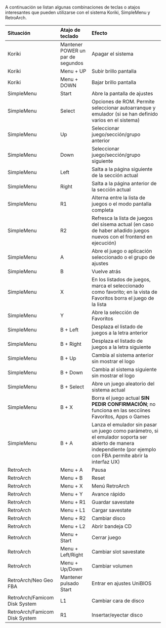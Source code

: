 A continuación se listan algunas combinaciones de teclas o atajos interesantes que pueden utilizarse con el sistema Koriki, SimpleMenu y RetroArch.

|Situación|Atajo de teclado|Efecto|
|:--------|:---------------|:-----|
|Koriki|Mantener POWER un par de segundos|Apagar el sistema|
|Koriki|Menu + UP|Subir brillo pantalla|
|Koriki|Menu + DOWN|Bajar brillo pantalla|
|SimpleMenu|Start|Abre la pantalla de ajustes|
|SimpleMenu|Select|Opciones de ROM. Permite seleccionar autoarranque y emulador (si se han definido varios en el sistema)|
|SimpleMenu|Up|Seleccionar juego/sección/grupo anterior|
|SimpleMenu|Down|Seleccionar juego/sección/grupo siguiente|
|SimpleMenu|Left|Salta a la página siguiente de la sección actual|
|SimpleMenu|Right|Salta a la página anterior de la sección actual|
|SimpleMenu|R1|Alterna entre la lista de juegos o el modo pantalla completa|
|SimpleMenu|R2|Refresca la lista de juegos del sisema actual (en caso de haber añadido juegos nuevos con el frontend en ejecución)|
|SimpleMenu|A|Abre el juego o aplicación seleccionado o el grupo de ajustes|
|SimpleMenu|B|Vuelve atrás|
|SimpleMenu|X|En los listados de juegos, marca el seleccionado como favorito; en la vista de Favoritos borra el juego de la lista|
|SimpleMenu|Y|Abre la selección de Favoritos|
|SimpleMenu|B + Left|Desplaza el listado de juegos a la letra anterior|
|SimpleMenu|B + Right|Desplaza el listado de juegos a la letra siguiente|
|SimpleMenu|B + Up|Cambia al sistema anterior sin mostrar el logo|
|SimpleMenu|B + Down|Cambia al sistema siguiente sin mostrar el logo|
|SimpleMenu|B + Select|Abre un juego aleatorio del sistema actual|
|SimpleMenu|B + X|Borra el juego actual **SIN PEDIR CONFIRMACIÓN**; no funciona en las secciines Favoritos, Apps o Games|
|SimpleMenu|B + A|Lanza el emulador sin pasar un juego como parámetro, si el emulador soporta ser abierto de manera independiente (por ejemplo con FBA permite abrir la interfaz UX)|
|RetroArch|Menu + A|Pausa|
|RetroArch|Menu + B|Reset|
|RetroArch|Menu + X|Menú RetroArch|
|RetroArch|Menu + Y|Avance rápido|
|RetroArch|Menu + R1|Guardar savestate|
|RetroArch|Menu + L1|Cargar savestate|
|RetroArch|Menu + R2|Cambiar disco|
|RetroArch|Menu + L2|Abrir bandeja CD|
|RetroArch|Menu + Start|Cerrar juego|
|RetroArch|Menu + Left/Right|Cambiar slot savestate|
|RetroArch|Menu + Up/Down|Cambiar volumen|
|RetroArch/Neo Geo FBA|Mantener pulsado Start|Entrar en ajustes UniBIOS|
|RetroArch/Famicom Disk System|L1|Cambiar cara de disco|
|RetroArch/Famicom Disk System|R1|Insertar/eyectar disco|
